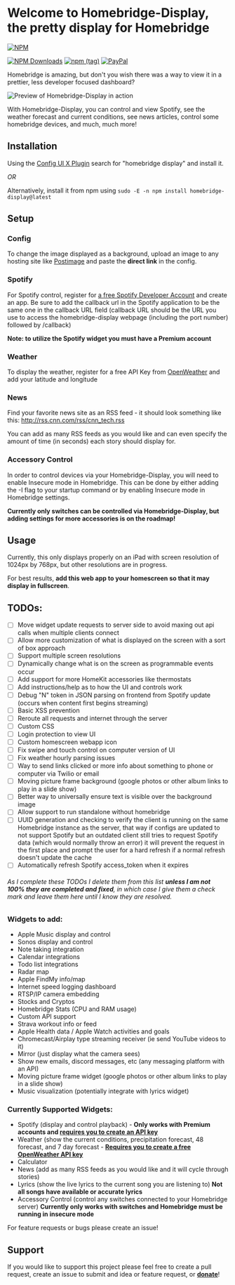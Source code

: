 # Welcome to Homebridge-Display, the pretty display for Homebridge

[![NPM](https://nodei.co/npm/homebridge-display.png?compact=true)](https://nodei.co/npm/homebridge-display/)

[![NPM Downloads](https://img.shields.io/npm/dt/homebridge-display)](https://www.npmjs.com/package/homebridge-display)
[![npm (tag)](https://img.shields.io/npm/v/homebridge-display/latest)](https://www.npmjs.com/package/homebridge-display/v/latest)
[![PayPal](https://img.shields.io/badge/PayPal-Donate-green)](https://www.paypal.com/cgi-bin/webscr?cmd=_donations&business=eric%40andrechek.com&currency_code=USD&source=url)

Homebridge is amazing, but don't you wish there was a way to view it in a prettier, less developer focused dashboard?

![Preview of Homebridge-Display in action](https://i.postimg.cc/sx6Trhdr/demo.jpg)

With Homebridge-Display, you can control and view Spotify, see the weather forecast and current conditions, see news articles, control some homebridge devices, and much, much more!

## Installation

Using the [Config UI X Plugin](https://github.com/oznu/homebridge-config-ui-x#readme) search for "homebridge display" and install it. 

*OR*

Alternatively, install it from npm using `sudo -E -n npm install homebridge-display@latest`

## Setup

### Config
To change the image displayed as a background, upload an image to any hosting site like [Postimage](https://postimages.org/) and paste the **direct link** in the config.

### Spotify
For Spotify control, register for [a free Spotify Developer Account](https://developer.spotify.com/dashboard/applications) and create an app. Be sure to add the callback url in the Spotify application to be the same one in the callback URL field (callback URL should be the URL you use to access the homebridge-display webpage (including the port number) followed by /callback)

**Note: to utilize the Spotify widget you must have a Premium account**

### Weather
To display the weather, register for a free API Key from [OpenWeather](https://openweathermap.org/api) and add your latitude and longitude

### News
Find your favorite news site as an RSS feed - it should look something like this: http://rss.cnn.com/rss/cnn_tech.rss

You can add as many RSS feeds as you would like and can even specify the amount of time (in seconds) each story should display for.

### Accessory Control
In order to control devices via your Homebridge-Display, you will need to enable Insecure mode in Homebridge. This can be done by either adding the -I flag to your startup command or by enabling Insecure mode in Homebridge settings.

**Currently only switches can be controlled via Homebridge-Display, but adding settings for more accessories is on the roadmap!**

## Usage
Currently, this only displays properly on an iPad with screen resolution of  1024px by 768px, but other resolutions are in progress.

For best results, **add this web app to your homescreen so that it may display in fullscreen**.

## TODOs:
- [ ] Move widget update requests to server side to avoid maxing out api calls when multiple clients connect
- [ ] Allow more customization of what is displayed on the screen with a sort of box approach
- [ ] Support multiple screen resolutions
- [ ] Dynamically change what is on the screen as programmable events occur
- [ ] Add support for more HomeKit accessories like thermostats
- [ ] Add instructions/help as to how the UI and controls work
- [ ] Debug "N" token in JSON parsing on frontend from Spotify update (occurs when content first begins streaming)
- [ ] Basic XSS prevention
- [ ] Reroute all requests and internet through the server
- [ ] Custom CSS
- [ ] Login protection to view UI
- [ ] Custom homescreen webapp icon
- [ ] Fix swipe and touch control on computer version of UI
- [ ] Fix weather hourly parsing issues
- [ ] Way to send links clicked or more info about something to phone or computer via Twilio or email
- [ ] Moving picture frame background (google photos or other album links to play in a slide show)
- [ ] Better way to universally ensure text is visible over the background image
- [ ] Allow support to run standalone without homebridge
- [ ] UUID generation and checking to verify the client is running on the same Homebridge instance as the server, that way if configs are updated to not support Spotify but an outdated client still tries to request Spotify data (which would normally throw an error) it will prevent the request in the first place and prompt the user for a hard refresh if a normal refresh doesn't update the cache
- [ ] Automatically refresh Spotify access_token when it expires

###### As I complete these TODOs I delete them from this list ***unless I am not 100% they are completed and fixed***, in which case I give them a check mark and leave them here until I know they are resolved.

### Widgets to add:
- Apple Music display and control
- Sonos display and control
- Note taking integration
- Calendar integrations
- Todo list integrations
- Radar map
- Apple FindMy info/map
- Internet speed logging dashboard
- RTSP/IP camera embedding
- Stocks and Cryptos
- Homebridge Stats (CPU and RAM usage)
- Custom API support
- Strava workout info or feed
- Apple Health data / Apple Watch activities and goals
- Chromecast/Airplay type streaming receiver (ie send YouTube videos to it)
- Mirror (just display what the camera sees)
- Show new emails, discord messages, etc (any messaging platform with an API)
- Moving picture frame widget (google photos or other album links to play in a slide show)
- Music visualization (potentially integrate with lyrics widget)

### Currently Supported Widgets:
- Spotify (display and control playback) - **Only works with Premium accounts and [requires you to create an API key](###Spotify)**
- Weather (show the current conditions, precipitation forecast, 48 forecast, and 7 day forecast - **[Requires you to create a free OpenWeather API key](###Weather)**
- Calculator
- News (add as many RSS feeds as you would like and it will cycle through stories)
- Lyrics (show the live lyrics to the current song you are listening to) **Not all songs have available or accurate lyrics**
- Accessory Control (control any switches connected to your Homebridge server) **Currently only works with switches and Homebridge must be running in insecure mode**

For feature requests or bugs please create an issue!

## Support
If you would like to support this project please feel free to create a pull request, create an issue to submit and idea or feature request, or **[donate](https://www.paypal.com/cgi-bin/webscr?cmd=_donations&business=eric%40andrechek.com&currency_code=USD&source=url)**!